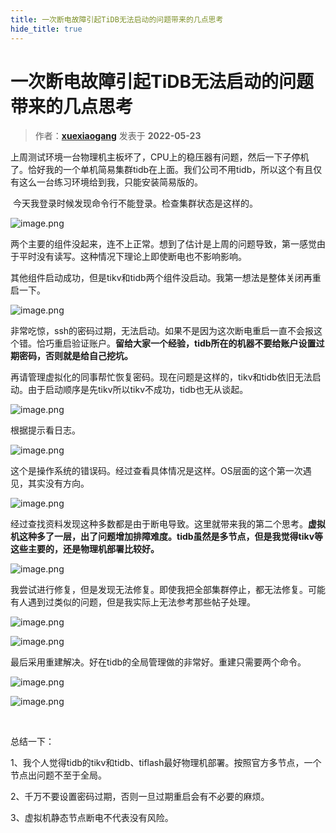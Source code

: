 ```yaml
---
title: 一次断电故障引起TiDB无法启动的问题带来的几点思考
hide_title: true
---
```


# 一次断电故障引起TiDB无法启动的问题带来的几点思考

> 作者：**[xuexiaogang](https://tidb.net/u/xuexiaogang/post/all)** 发表于  **2022-05-23**

​         上周测试环境一台物理机主板坏了，CPU上的稳压器有问题，然后一下子停机了。恰好我的一个单机简易集群tidb在上面。我们公司不用tidb，所以这个有且仅有这么一台练习环境给到我，只能安装简易版的。

​        今天我登录时候发现命令行不能登录。检查集群状态是这样的。

﻿![image.png](https://tidb-blog.oss-cn-beijing.aliyuncs.com/media/image-1653277862809.png)﻿﻿

两个主要的组件没起来，连不上正常。想到了估计是上周的问题导致，第一感觉由于平时没有读写。这种情况下理论上即使断电也不影响影响。

其他组件启动成功，但是tikv和tidb两个组件没启动。我第一想法是整体关闭再重启一下。

﻿![image.png](https://tidb-blog.oss-cn-beijing.aliyuncs.com/media/image-1653287075818.png)﻿﻿

非常吃惊，ssh的密码过期，无法启动。如果不是因为这次断电重启一直不会报这个错。恰巧重启验证账户。**留给大家一个经验，tidb所在的机器不要给账户设置过期密码，否则就是给自己挖坑。**

再请管理虚拟化的同事帮忙恢复密码。现在问题是这样的，tikv和tidb依旧无法启动。由于启动顺序是先tikv所以tikv不成功，tidb也无从谈起。

﻿![image.png](https://tidb-blog.oss-cn-beijing.aliyuncs.com/media/image-1653287249287.png)﻿﻿

根据提示看日志。

﻿![image.png](https://tidb-blog.oss-cn-beijing.aliyuncs.com/media/image-1653287322195.png)﻿﻿

这个是操作系统的错误码。经过查看具体情况是这样。OS层面的这个第一次遇见，其实没有方向。

﻿![image.png](https://tidb-blog.oss-cn-beijing.aliyuncs.com/media/image-1653287430469.png)﻿﻿

经过查找资料发现这种多数都是由于断电导致。这里就带来我的第二个思考。**虚拟机这种多了一层，出了问题增加排障难度。tidb虽然是多节点，但是我觉得tikv等这些主要的，还是物理机部署比较好。**

﻿![image.png](https://tidb-blog.oss-cn-beijing.aliyuncs.com/media/image-1653287499245.png)﻿﻿

我尝试进行修复，但是发现无法修复。即使我把全部集群停止，都无法修复。可能有人遇到过类似的问题，但是我实际上无法参考那些帖子处理。

﻿![image.png](https://tidb-blog.oss-cn-beijing.aliyuncs.com/media/image-1653288002339.png)﻿﻿

﻿![image.png](https://tidb-blog.oss-cn-beijing.aliyuncs.com/media/image-1653288072282.png)﻿﻿

最后采用重建解决。好在tidb的全局管理做的非常好。重建只需要两个命令。

﻿![image.png](https://tidb-blog.oss-cn-beijing.aliyuncs.com/media/image-1653288136597.png)﻿﻿

﻿![image.png](https://tidb-blog.oss-cn-beijing.aliyuncs.com/media/image-1653288168572.png)﻿﻿

﻿

总结一下：

1、我个人觉得tidb的tikv和tidb、tiflash最好物理机部署。按照官方多节点，一个节点出问题不至于全局。

2、千万不要设置密码过期，否则一旦过期重启会有不必要的麻烦。

3、虚拟机静态节点断电不代表没有风险。